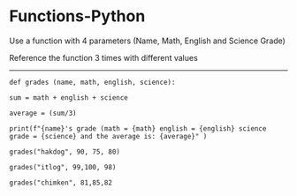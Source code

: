 # Functions-Python

Use a function with 4 parameters (Name, Math, English and Science Grade)

Reference the function 3 times with different values

-------------------------------------------------------------------------------------

    def grades (name, math, english, science):

    sum = math + english + science
    
    average = (sum/3)
    
    print(f"{name}'s grade (math = {math} english = {english} science grade = {science} and the average is: {average}" )

    grades("hakdog", 90, 75, 80)

    grades("itlog", 99,100, 98)

    grades("chimken", 81,85,82

